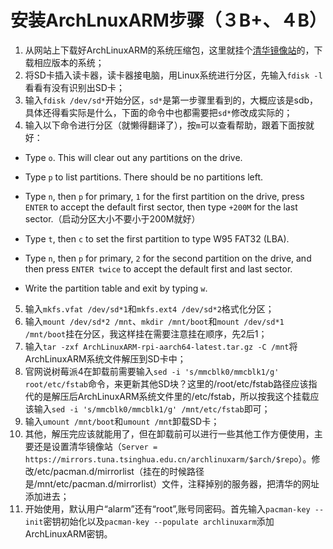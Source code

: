 # 安装ArchLnuxARM步骤（３B+、４B）

1. 从网站上下载好ArchLinuxARM的系统压缩包，这里就挂个[清华镜像站](https://mirrors.tuna.tsinghua.edu.cn/archlinuxarm/os/)的，下载相应版本的系统；
2. 将SD卡插入读卡器，读卡器接电脑，用Linux系统进行分区，先输入`fdisk -l`看看有没有识别出SD卡；
3. 输入`fdisk /dev/sd*`开始分区，`sd*`是第一步骤里看到的，大概应该是sdb，具体还得看实际是什么，下面的命令中也都需要把`sd*`修改成实际的；
4. 输入以下命令进行分区（就懒得翻译了），按`m`可以查看帮助，跟着下面按就好：

  - Type `o`. This will clear out any partitions on the drive.

  - Type `p` to list partitions. There should be no partitions left.
  - Type `n`, then `p` for primary, `1` for the first partition on the drive, press `ENTER` to accept the default first sector, then type `+200M` for the last sector.（启动分区大小不要小于200M就好）
  - Type `t`, then `c` to set the first partition to type W95 FAT32 (LBA).
  - Type `n`, then `p` for primary, `2` for the second partition on the drive, and then press `ENTER twice` to accept the default first and last sector.
  - Write the partition table and exit by typing `w`.
5. 输入`mkfs.vfat /dev/sd*1`和`mkfs.ext4 /dev/sd*2`格式化分区；
6. 输入`mount /dev/sd*2 /mnt`、`mkdir /mnt/boot`和`mount /dev/sd*1 /mnt/boot`挂在分区，我这样挂在需要注意挂在顺序，先2后1；
7. 输入`tar -zxf ArchLinuxARM-rpi-aarch64-latest.tar.gz -C /mnt`将ArchLinuxARM系统文件解压到SD卡中；
8. 官网说树莓派4在卸载前需要输入`sed -i 's/mmcblk0/mmcblk1/g' root/etc/fstab`命令，来更新其他SD块？这里的/root/etc/fstab路径应该指代的是解压后ArchLinuxARM系统文件里的/etc/fstab，所以按我这个挂载应该输入`sed -i 's/mmcblk0/mmcblk1/g' /mnt/etc/fstab`即可；
9. 输入`umount /mnt/boot`和`umount /mnt`卸载SD卡；
10. 其他，解压完应该就能用了，但在卸载前可以进行一些其他工作方便使用，主要还是设置清华镜像站（`Server = https://mirrors.tuna.tsinghua.edu.cn/archlinuxarm/$arch/$repo`）。修改/etc/pacman.d/mirrorlist（挂在的时候路径是/mnt/etc/pacman.d/mirrorlist）文件，注释掉别的服务器，把清华的网址添加进去；
11. 开始使用，默认用户“alarm”还有“root”,账号同密码。首先输入`pacman-key --init`密钥初始化以及`pacman-key --populate archlinuxarm`添加ArchLinuxARM密钥。
